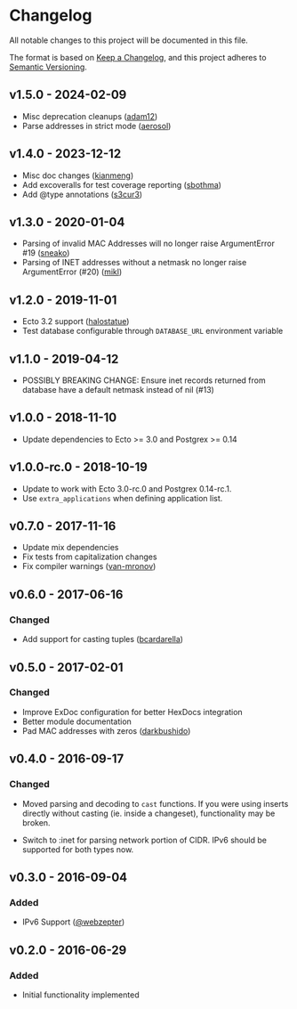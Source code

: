 # Changelog

All notable changes to this project will be documented in this file.

The format is based on [Keep a Changelog](https://keepachangelog.com/en/1.0.0/),
and this project adheres to [Semantic Versioning](https://semver.org/spec/v2.0.0.html).

## v1.5.0 - 2024-02-09

- Misc deprecation cleanups ([adam12](https://github.com/adam12))
- Parse addresses in strict mode ([aerosol](https://github.com/aerosol))


## v1.4.0 - 2023-12-12

- Misc doc changes ([kianmeng](https://github.com/kianmeng))
- Add excoveralls for test coverage reporting ([sbothma](https://github.com/sbothma))
- Add @type annotations ([s3cur3](https://github.com/s3cur3))


## v1.3.0 - 2020-01-04

- Parsing of invalid MAC Addresses will no longer raise ArgumentError #19 ([sneako](https://github.com/sneako))
- Parsing of INET addresses without a netmask no longer raise ArgumentError (#20) ([mikl](https://github.com/mikl))


## v1.2.0 - 2019-11-01

- Ecto 3.2 support ([halostatue](https://github.com/halostatue))
- Test database configurable through `DATABASE_URL` environment variable


## v1.1.0 - 2019-04-12

- POSSIBLY BREAKING CHANGE: Ensure inet records returned from database have a default
  netmask instead of nil (#13)


## v1.0.0 - 2018-11-10

- Update dependencies to Ecto >= 3.0 and Postgrex >= 0.14


## v1.0.0-rc.0 - 2018-10-19

- Update to work with Ecto 3.0-rc.0 and Postgrex 0.14-rc.1.
- Use `extra_applications` when defining application list.


## v0.7.0 - 2017-11-16

- Update mix dependencies
- Fix tests from capitalization changes
- Fix compiler warnings ([van-mronov](https://github.com/van-mronov))


## v0.6.0 - 2017-06-16

### Changed
- Add support for casting tuples ([bcardarella](https://github.com/bcardarella))


## v0.5.0 - 2017-02-01

### Changed
- Improve ExDoc configuration for better HexDocs integration
- Better module documentation
- Pad MAC addresses with zeros ([darkbushido](https://github.com/darkbushido))


## v0.4.0 - 2016-09-17

### Changed
- Moved parsing and decoding to `cast` functions. If you were using inserts
  directly without casting (ie. inside a changeset), functionality may be broken.

- Switch to :inet for parsing network portion of CIDR. IPv6 should be supported for
  both types now.


## v0.3.0 - 2016-09-04

### Added
- IPv6 Support ([@webzepter](https://github.com/webzepter))


## v0.2.0 - 2016-06-29

### Added
- Initial functionality implemented
